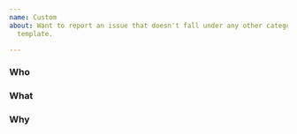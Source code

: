 ```yaml
---
name: Custom
about: Want to report an issue that doesn't fall under any other category? Use this
  template.

---
```


<!--
Hey there!

Have something that doesn't fall under this dichotomy? 

Add an issue here.
-->

### Who

### What

### Why
